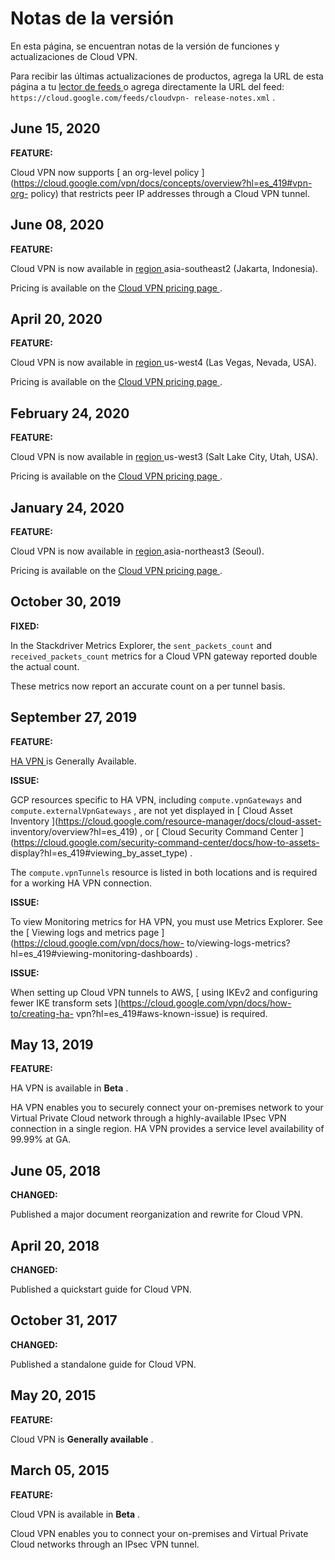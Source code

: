 #  Notas de la versión

En esta página, se encuentran notas de la versión de funciones y
actualizaciones de Cloud VPN.

Para recibir las últimas actualizaciones de productos, agrega la URL de esta
página a tu [ lector de feeds
](https://wikipedia.org/wiki/Comparison_of_feed_aggregators) o agrega
directamente la URL del feed: ` https://cloud.google.com/feeds/cloudvpn-
release-notes.xml ` .

##  June 15, 2020

**FEATURE:**

Cloud VPN now supports [ an org-level policy
](https://cloud.google.com/vpn/docs/concepts/overview?hl=es_419#vpn-org-
policy) that restricts peer IP addresses through a Cloud VPN tunnel.

##  June 08, 2020

**FEATURE:**

Cloud VPN is now available in [ region
](https://cloud.google.com/compute/docs/regions-zones/?hl=es_419#available)
asia-southeast2 (Jakarta, Indonesia).

Pricing is available on the [ Cloud VPN pricing page
](https://cloud.google.com/vpn/pricing?hl=es_419) .

##  April 20, 2020

**FEATURE:**

Cloud VPN is now available in [ region
](https://cloud.google.com/compute/docs/regions-zones/?hl=es_419#available)
us-west4 (Las Vegas, Nevada, USA).

Pricing is available on the [ Cloud VPN pricing page
](https://cloud.google.com/vpn/pricing?hl=es_419) .

##  February 24, 2020

**FEATURE:**

Cloud VPN is now available in [ region
](https://cloud.google.com/compute/docs/regions-zones/?hl=es_419#available)
us-west3 (Salt Lake City, Utah, USA).

Pricing is available on the [ Cloud VPN pricing page
](https://cloud.google.com/vpn/pricing?hl=es_419) .

##  January 24, 2020

**FEATURE:**

Cloud VPN is now available in [ region
](https://cloud.google.com/compute/docs/regions-zones/?hl=es_419#available)
asia-northeast3 (Seoul).

Pricing is available on the [ Cloud VPN pricing page
](https://cloud.google.com/vpn/pricing?hl=es_419) .

##  October 30, 2019

**FIXED:**

In the Stackdriver Metrics Explorer, the ` sent_packets_count ` and `
received_packets_count ` metrics for a Cloud VPN gateway reported double the
actual count.

These metrics now report an accurate count on a per tunnel basis.

##  September 27, 2019

**FEATURE:**

[ HA VPN ](https://cloud.google.com/vpn/docs/concepts/overview?hl=es_419) is
Generally Available.

**ISSUE:**

GCP resources specific to HA VPN, including ` compute.vpnGateways ` and `
compute.externalVpnGateways ` , are not yet displayed in [ Cloud Asset
Inventory ](https://cloud.google.com/resource-manager/docs/cloud-asset-
inventory/overview?hl=es_419) , or [ Cloud Security Command Center
](https://cloud.google.com/security-command-center/docs/how-to-assets-
display?hl=es_419#viewing_by_asset_type) .

The ` compute.vpnTunnels ` resource is listed in both locations and is
required for a working HA VPN connection.

**ISSUE:**

To view Monitoring metrics for HA VPN, you must use Metrics Explorer. See the
[ Viewing logs and metrics page ](https://cloud.google.com/vpn/docs/how-
to/viewing-logs-metrics?hl=es_419#viewing-monitoring-dashboards) .

**ISSUE:**

When setting up Cloud VPN tunnels to AWS, [ using IKEv2 and configuring fewer
IKE transform sets ](https://cloud.google.com/vpn/docs/how-to/creating-ha-
vpn?hl=es_419#aws-known-issue) is required.

##  May 13, 2019

**FEATURE:**

HA VPN is available in **Beta** .

HA VPN enables you to securely connect your on-premises network to your
Virtual Private Cloud network through a highly-available IPsec VPN connection
in a single region. HA VPN provides a service level availability of 99.99% at
GA.

##  June 05, 2018

**CHANGED:**

Published a major document reorganization and rewrite for Cloud VPN.

##  April 20, 2018

**CHANGED:**

Published a quickstart guide for Cloud VPN.

##  October 31, 2017

**CHANGED:**

Published a standalone guide for Cloud VPN.

##  May 20, 2015

**FEATURE:**

Cloud VPN is **Generally available** .

##  March 05, 2015

**FEATURE:**

Cloud VPN is available in **Beta** .

Cloud VPN enables you to connect your on-premises and Virtual Private Cloud
networks through an IPsec VPN tunnel.

